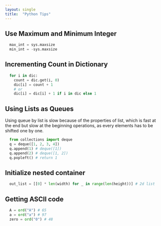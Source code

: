 ```yaml
---
layout: single
title:  "Python Tips"
---
```


## Use Maximum and Minimum Integer
```py
  max_int = sys.maxsize
  min_int = -sys.maxsize
```
## Incrementing Count in Dictionary
```py
  for i in dic:
    count = dic.get(i, 0)
    dic[i] = count + 1
    # or
    dic[i] = dic[i] + 1 if i in dic else 1
```
## Using Lists as Queues
Using queue by list is slow because of the properties of list, which is fast at the end but slow at the beginning operations, as every elements has to be shifted one by one.
```py
  from collections import deque
  q = deque([1, 2, 3, 4])
  q.append(1) # deque([1])
  q.append(2) # deque([1, 2])
  q.popleft() # return 1
```
## Initialize nested container
```py
  out_list = [[0] * len(width) for _ in range(len(height))] # 2d list
```
## Getting ASCII code
```py
  A = ord("A") # 65
  a = ord("a") # 97
  zero = ord("0") # 48
```
